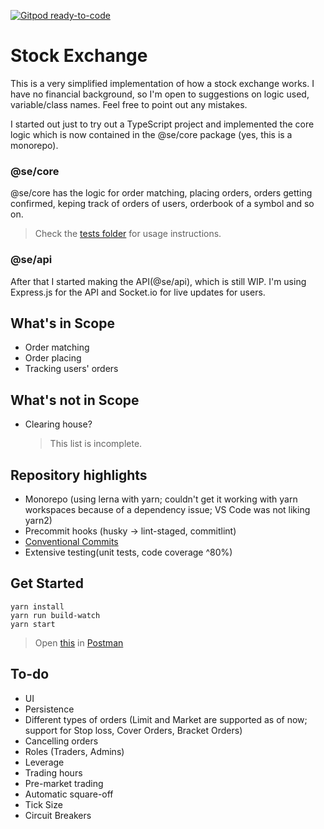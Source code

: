 [![Gitpod ready-to-code](https://img.shields.io/badge/Gitpod-ready--to--code-blue?logo=gitpod)](https://gitpod.io/#https://github.com/jovinjijo/se)

# Stock Exchange

This is a very simplified implementation of how a stock exchange works. I have no financial background, so I'm open to suggestions on logic used, variable/class names. Feel free to point out any mistakes.

I started out just to try out a TypeScript project and implemented the core logic which is now contained in the @se/core package (yes, this is a monorepo).

### @se/core

@se/core has the logic for order matching, placing orders, orders getting confirmed, keping track of orders of users, orderbook of a symbol and so on.

> Check the [tests folder](packages/core/tests/Orders.test.ts) for usage instructions.

### @se/api

After that I started making the API(@se/api), which is still WIP. I'm using Express.js for the API and Socket.io for live updates for users.

## What's in Scope

- Order matching
- Order placing
- Tracking users' orders

## What's not in Scope

- Clearing house?
  > This list is incomplete.

## Repository highlights

- Monorepo (using lerna with yarn; couldn't get it working with yarn workspaces because of a dependency issue; VS Code was not liking yarn2)
- Precommit hooks (husky -> lint-staged, commitlint)
- [Conventional Commits](https://www.conventionalcommits.org/)
- Extensive testing(unit tests, code coverage ^80%)

## Get Started

```
yarn install
yarn run build-watch
yarn start
```

> Open [this](packages/api/docs/se_api.postman_collection.json) in [Postman](https://www.postman.com/)

## To-do

- UI
- Persistence
- Different types of orders (Limit and Market are supported as of now; support for Stop loss, Cover Orders, Bracket Orders)
- Cancelling orders
- Roles (Traders, Admins)
- Leverage
- Trading hours
- Pre-market trading
- Automatic square-off
- Tick Size
- Circuit Breakers
